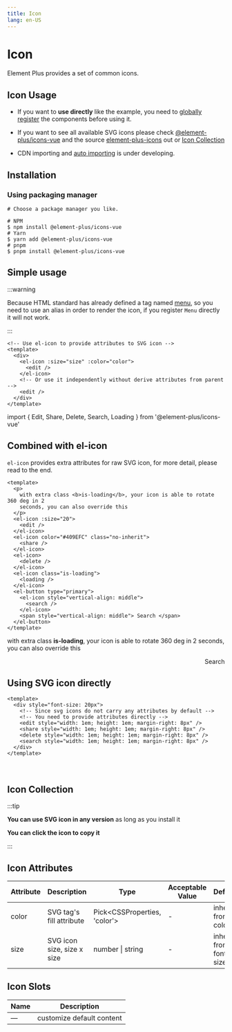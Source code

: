 ```yaml
---
title: Icon
lang: en-US
---
```


# Icon

Element Plus provides a set of common icons.

## Icon Usage

- If you want to **use directly** like the example, you need to [globally register](https://v3.vuejs.org/guide/component-registration.html#global-registration) the components before using it.

- If you want to see all available SVG icons please check [@element-plus/icons-vue](https://unpkg.com/browse/@element-plus/icons-vue@latest/dist/es/) and the source [element-plus-icons](https://github.com/element-plus/element-plus-icons) out or [Icon Collection](#icons-collection)

- CDN importing and [auto importing](https://github.com/antfu/unplugin-icons) is under developing.

## Installation

### Using packaging manager

```shell
# Choose a package manager you like.

# NPM
$ npm install @element-plus/icons-vue
# Yarn
$ yarn add @element-plus/icons-vue
# pnpm
$ pnpm install @element-plus/icons-vue
```

## Simple usage

:::warning

Because HTML standard has already defined a tag named [menu](https://developer.mozilla.org/en-US/docs/Web/HTML/Element/menu),
so you need to use an alias in order to render the icon, if you register `Menu` directly it will not work.

:::

```vue
<!-- Use el-icon to provide attributes to SVG icon -->
<template>
  <div>
    <el-icon :size="size" :color="color">
      <edit />
    </el-icon>
    <!-- Or use it independently without derive attributes from parent -->
    <edit />
  </div>
</template>
```

<vp-script setup>
import { Edit, Share, Delete, Search, Loading } from '@element-plus/icons-vue'
</vp-script>

<ElRow>
  <div>
    <ElIcon :size="30">
      <Edit />
    </ElIcon>
    <Edit />
  </div>
</ElRow>

## Combined with el-icon

`el-icon` provides extra attributes for raw SVG icon, for more detail, please read to the end.

```vue
<template>
  <p>
    with extra class <b>is-loading</b>, your icon is able to rotate 360 deg in 2
    seconds, you can also override this
  </p>
  <el-icon :size="20">
    <edit />
  </el-icon>
  <el-icon color="#409EFC" class="no-inherit">
    <share />
  </el-icon>
  <el-icon>
    <delete />
  </el-icon>
  <el-icon class="is-loading">
    <loading />
  </el-icon>
  <el-button type="primary">
    <el-icon style="vertical-align: middle">
      <search />
    </el-icon>
    <span style="vertical-align: middle"> Search </span>
  </el-button>
</template>
```

<ElRow>
  <p>
    with extra class <b>is-loading</b>, your icon is able to rotate 360 deg in 2
    seconds, you can also override this
  </p>
  <div style="display: flex; align-items: center; justify-content: space-between; width: 100%;">
    <ElIcon :size="20">
      <Edit />
    </ElIcon>
    <ElIcon color="#409EFC" class="no-inherit">
      <Share />
    </ElIcon>
    <ElIcon>
      <Delete />
    </ElIcon>
    <ElIcon class="is-loading">
      <Loading />
    </ElIcon>
    <ElButton type="primary">
      <ElIcon style="vertical-align: middle; color: #fff;">
        <Search />
      </ElIcon>
      <span style="vertical-align: middle;"> Search </span>
    </ElButton>
  </div>
</ElRow>

## Using SVG icon directly

```vue
<template>
  <div style="font-size: 20px">
    <!-- Since svg icons do not carry any attributes by default -->
    <!-- You need to provide attributes directly -->
    <edit style="width: 1em; height: 1em; margin-right: 8px" />
    <share style="width: 1em; height: 1em; margin-right: 8px" />
    <delete style="width: 1em; height: 1em; margin-right: 8px" />
    <search style="width: 1em; height: 1em; margin-right: 8px" />
  </div>
</template>
```

<ElRow>
  <div style="font-size: 20px;">
    <!-- Since svg icons do not carry any attributes by default -->
    <!-- You need to provide attributes directly -->
    <Edit style="width: 1em; height: 1em; margin-right: 8px;" />
    <Share style="width: 1em; height: 1em; margin-right: 8px;" />
    <Delete style="width: 1em; height: 1em; margin-right: 8px;" />
    <Search style="width: 1em; height: 1em; margin-right: 8px;" />
  </div>
</ElRow>

## Icon Collection

:::tip

**You can use SVG icon in any version** as long as you install it

**You can click the icon to copy it**

:::

<IconList />

## Icon Attributes

| Attribute | Description                | Type                           | Acceptable Value | Default                |
| --------- | -------------------------- | ------------------------------ | ---------------- | ---------------------- |
| color     | SVG tag's fill attribute   | Pick\<CSSProperties, 'color'\> | -                | inherit from color     |
| size      | SVG icon size, size x size | number \| string               | -                | inherit from font size |

## Icon Slots

| Name | Description               |
| ---- | ------------------------- |
| —    | customize default content |
